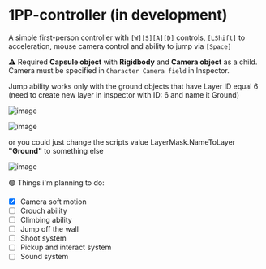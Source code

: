 # 1PP-controller (in development)

A simple first-person controller with `[W][S][A][D]` controls, `[LShift]` to acceleration, mouse camera control and ability to jump via `[Space]`

:warning: Required **Capsule object** with **Rigidbody** and **Camera object** as a child. Camera must be specified in `Character Camera field` in Inspector.

Jump ability works only with the ground objects that have Layer ID equal 6
(need to create new layer in inspector with ID: 6 and name it Ground)

![image](https://github.com/ViaKotov/1PP-controller/assets/89484940/0386f3cd-db99-452a-91dd-4249176831f4)

![image](https://github.com/ViaKotov/1PP-controller/assets/89484940/8fa4f767-835e-459f-952d-c0d208af7469)

or you could just change the scripts value LayerMask.NameToLayer  **"Ground"** to something else

![image](https://github.com/ViaKotov/1PP-controller/assets/89484940/497b4aaa-f041-40ef-b509-478d6c14c68b)



:green_circle: Things i'm planning to do:
- [x] Camera soft motion
- [ ] Crouch ability
- [ ] Climbing ability
- [ ] Jump off the wall
- [ ] Shoot system
- [ ] Pickup and interact system
- [ ] Sound system
